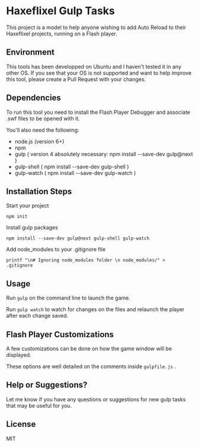 # Haxeflixel Gulp Tasks
This project is a model to help anyone wishing to add Auto Reload to their Haxeflixel projects, running on a Flash player.

## Environment
This tools has been developped on Ubuntu and I haven't tested it in any other OS. If you see that your OS is not supported and want to help improve this tool, please create a Pull Request with your changes.

## Dependencies
To run this tool you need to install the Flash Player Debugger and associate .swf files to be opened with it.

You'll also need the following:
* node.js (version 6+)
* npm
* gulp ( version 4 absolutely necessary: npm install --save-dev gulp@next )
* gulp-shell ( npm install --save-dev gulp-shell ) 
* gulp-watch ( npm install --save-dev gulp-watch ) 

## Installation Steps
Start your project
```
npm init
```
Install gulp packages
```
npm install --save-dev gulp@next gulp-shell gulp-watch
```
Add node_modules to your .gitignore file
```
printf "\n# Ignoring node_modules folder \n node_modules/" > .gitignore
```

## Usage
Run ```gulp``` on the command line to launch the game.

Run ```gulp watch``` to watch for changes on the files and relaunch the player after each change saved.

## Flash Player Customizations
A few customizations can be done on how the game window will be displayed.

These options are well detailed on the comments inside ```gulpfile.js``` .

## Help or Suggestions?
Let me know if you have any questions or suggestions for new gulp tasks that may be useful for you.

## License
MIT